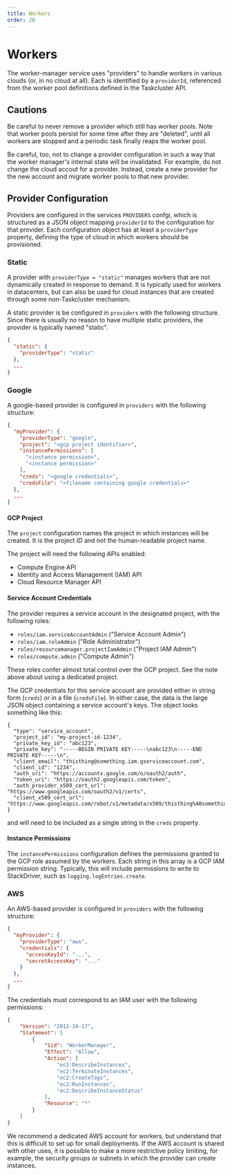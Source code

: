 ```yaml
---
title: Workers
order: 20
---
```


# Workers

The worker-manager service uses "providers" to handle workers in various clouds (or, in no cloud at all).
Each is identified by a `providerId`, referenced from the worker pool definitions defined in the Taskcluster API.

## Cautions

Be careful to never remove a provider which still has worker pools.
Note that worker pools persist for some time after they are "deleted", until all workers are stopped and a periodic task finally reaps the worker pool.

Be careful, too, not to change a provider configuration in such a way that the worker manager's internal state will be invalidated.
For example, do not change the cloud accout for a provider.
Instead, create a new provider for the new account and migrate worker pools to that new provider.

## Provider Configuration

Providers are configured in the services `PROVIDERS` confgi, which is structured as a JSON object mapping `providerId` to the configuration for that provider.
Each configuration object has at least a `providerType` property, defining the type of cloud in which workers should be provisioned.

### Static

A provider with `providerType = "static"` manages workers that are not dynamically created in response to demand.
It is typically used for workers in datacenters, but can also be used for cloud instances that are created through some non-Taskcluster mechanism.

A static provider is be configured in `providers` with the following structure.
Since there is usually no reason to have multiple static providers, the provider is typically named "static".

```json
{
  "static": {
    "providerType": "static"
  },
  ...
}
```


### Google

A google-based provider is configured in `providers` with the following structure:

```json
{
  "myProvider": {
    "providerType": "google",
    "project": "<gcp project identifier>",
    "instancePermissions": [
      "<instance permission>",
      "<instance permission>"
    ],
    "creds": "<google credentials>",
    "credsFile": "<filename containing google credentials>"
  },
  ...
}
```

#### GCP Project

The `project` configuration names the project in which instances will be created.
It is the project *ID* and not the human-readable project name.

The project will need the following APIs enabled:

* Compute Engine API
* Identity and Access Management (IAM) API
* Cloud Resource Manager API

#### Service Account Credentials

The provider requires a service account in the designated project, with the following roles:

* `roles/iam.serviceAccountAdmin` ("Service Account Admin")
* `roles/iam.roleAdmin` ("Role Administrator")
* `roles/resourcemanager.projectIamAdmin` ("Project IAM Admin")
* `roles/compute.admin` ("Compute Admin")

These roles confer almost total control over the GCP project.
See the note above about using a dedicated project.

The GCP credentials for this service account are provided either in string form (`creds`) or in a file (`credsFile`).
In either case, the data is the large JSON object containing a service account's keys. The object looks something like this:

```
{
  "type": "service_account",
  "project_id": "my-project-id-1234",
  "private_key_id": "abc123",
  "private_key": "-----BEGIN PRIVATE KEY-----\nabc123\n-----END PRIVATE KEY-----\n",
  "client_email": "thisthing@something.iam.gserviceaccount.com",
  "client_id": "1234",
  "auth_uri": "https://accounts.google.com/o/oauth2/auth",
  "token_uri": "https://oauth2.googleapis.com/token",
  "auth_provider_x509_cert_url": "https://www.googleapis.com/oauth2/v1/certs",
  "client_x509_cert_url": "https://www.googleapis.com/robot/v1/metadata/x509/thisthing%40something.iam.gserviceaccount.com"
}
```
and will need to be included as a single string in the `creds` property.

#### Instance Permissions

The `instancePermissions` configuration defines the permissions granted to the GCP role assumed by the workers.
Each string in this array is a GCP IAM permission string.
Typically, this will include permissions to write to StackDriver, such as `logging.logEntries.create`.


### AWS

An AWS-based provider is configured in `providers` with the following structure:

```json
{
  "myProvider": {
    "providerType": "aws",
    "credentials": {
      "accessKeyId": "...",
      "secretAccessKey": "..."
    }
  },
  ...
}
```

The credentials must correspond to an IAM user with the following permissions:

```json
{
    "Version": "2012-10-17",
    "Statement": [
        {
            "Sid": "WorkerManager",
            "Effect": "Allow",
            "Action": [
                "ec2:DescribeInstances",
                "ec2:TerminateInstances",
                "ec2:CreateTags",
                "ec2:RunInstances",
                "ec2:DescribeInstanceStatus"
            ],
            "Resource": "*"
        }
    ]
}
```

We recommend a dedicated AWS account for workers, but understand that this is difficult to set up for small deployments.
If the AWS account is shared with other uses, it is possible to make a more restrictive policy limiting, for example, the security groups or subnets in which the provider can create instances.
